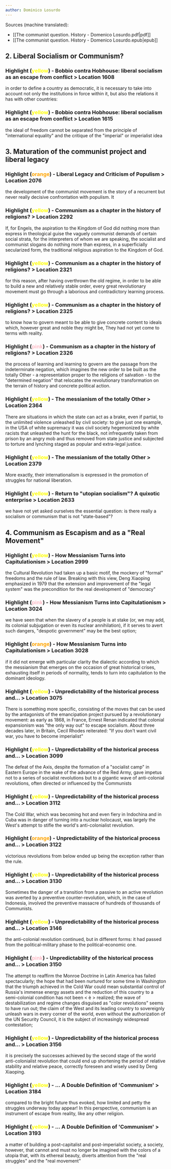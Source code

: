 ```yaml
---
author: Dominico Losurdo
---
```

Sources (machine translated):
- [[The communist question. History - Domenico Losurdo.pdf|pdf]]
- [[The communist question. History - Domenico Losurdo.epub|epub]]

## 2. Liberal Socialism or Communism?

### Highlight (<span style="color:yellow">yellow</span>) - Bobbio contra Hobhouse: liberal socialism as an escape from conflict > Location 1608

in order to define a country as democratic, it is necessary to take into account not only the institutions in force within it, but also the relations it has with other countries:

### Highlight (<span style="color:yellow">yellow</span>) - Bobbio contra Hobhouse: liberal socialism as an escape from conflict > Location 1615

the ideal of freedom cannot be separated from the principle of "international equality" and the critique of the "imperial" or imperialist idea

## 3. Maturation of the communist project and liberal legacy

### Highlight (<span style="color:orange">orange</span>) - Liberal Legacy and Criticism of Populism > Location 2076

the development of the communist movement is the story of a recurrent but never really decisive confrontation with populism. It

### Highlight (<span style="color:yellow">yellow</span>) - Communism as a chapter in the history of religions? > Location 2292

If, for Engels, the aspiration to the Kingdom of God did nothing more than express in theological guise the vaguely communist demands of certain social strata, for the interpreters of whom we are speaking, the socialist and communist slogans do nothing more than express, in a superficially secularized form, the traditional religious aspiration to the Kingdom of God.

### Highlight (<span style="color:yellow">yellow</span>) - Communism as a chapter in the history of religions? > Location 2321

for this reason, after having overthrown the old regime, in order to be able to build a new and relatively stable order, every great revolutionary movement must go through a laborious and contradictory learning process.

### Highlight (<span style="color:yellow">yellow</span>) - Communism as a chapter in the history of religions? > Location 2325

to know how to govern meant to be able to give concrete content to ideals which, however great and noble they might be, They had not yet come to terms with reality.

### Highlight (<span style="color:pink">pink</span>) - Communism as a chapter in the history of religions? > Location 2326

the process of learning and learning to govern are the passage from the indeterminate negation, which imagines the new order to be built as the totally Other - a representation proper to the religions of salvation - to the "determined negation" that relocates the revolutionary transformation on the terrain of history and concrete political action.

### Highlight (<span style="color:yellow">yellow</span>) - The messianism of the totally Other > Location 2364

There are situations in which the state can act as a brake, even if partial, to the unlimited violence unleashed by civil society: to give just one example, in the USA of white supremacy it was civil society hegemonized by white racists that unleashed the hunt for the black, not infrequently taken from prison by an angry mob and thus removed from state justice and subjected to torture and lynching staged as popular and extra-legal justice.

### Highlight (<span style="color:yellow">yellow</span>) - The messianism of the totally Other > Location 2379

More exactly, their internationalism is expressed in the promotion of struggles for national liberation.

### Highlight (<span style="color:yellow">yellow</span>) - Return to "utopian socialism"? A quixotic enterprise > Location 2633

we have not yet asked ourselves the essential question: is there really a socialism or communism that is not "state-based"?

## 4. Communism as Escapism and as a "Real Movement"

### Highlight (<span style="color:yellow">yellow</span>) - How Messianism Turns into Capitulationism > Location 2999

the Cultural Revolution had taken up a basic motif, the mockery of "formal" freedoms and the rule of law. Breaking with this view, Deng Xiaoping emphasized in 1979 that the extension and improvement of the "legal system" was the precondition for the real development of "democracy"

### Highlight (<span style="color:pink">pink</span>) - How Messianism Turns into Capitulationism > Location 3024

we have seen that when the slavery of a people is at stake (or, we may add, its colonial subjugation or even its nuclear annihilation), if it serves to avert such dangers, "despotic government" may be the best option;

### Highlight (<span style="color:orange">orange</span>) - How Messianism Turns into Capitulationism > Location 3028

if it did not emerge with particular clarity the dialectic according to which the messianism that emerges on the occasion of great historical crises, exhausting itself in periods of normality, tends to turn into capitulation to the dominant ideology.

### Highlight (<span style="color:yellow">yellow</span>) - Unpredictability of the historical process and... > Location 3075

There is something more specific, consisting of the moves that can be used by the antagonists of the emancipation project pursued by a revolutionary movement: as early as 1868, in France, Ernest Renan indicated that colonial expansionism was "the only way out" to escape socialism. About three decades later, in Britain, Cecil Rhodes reiterated: "If you don't want civil war, you have to become imperialist"

### Highlight (<span style="color:yellow">yellow</span>) - Unpredictability of the historical process and... > Location 3099

The defeat of the Axis, despite the formation of a "socialist camp" in Eastern Europe in the wake of the advance of the Red Army, gave impetus not to a series of socialist revolutions but to a gigantic wave of anti-colonial revolutions, often directed or influenced by the Communists

### Highlight (<span style="color:yellow">yellow</span>) - Unpredictability of the historical process and... > Location 3112

The Cold War, which was becoming hot and even fiery in Indochina and in Cuba was in danger of turning into a nuclear holocaust, was largely the West's attempt to stifle the world's anti-colonialist revolution.

### Highlight (<span style="color:orange">orange</span>) - Unpredictability of the historical process and... > Location 3122

victorious revolutions from below ended up being the exception rather than the rule.

### Highlight (<span style="color:yellow">yellow</span>) - Unpredictability of the historical process and... > Location 3130

Sometimes the danger of a transition from a passive to an active revolution was averted by a preventive counter-revolution, which, in the case of Indonesia, involved the preventive massacre of hundreds of thousands of Communists.

### Highlight (<span style="color:yellow">yellow</span>) - Unpredictability of the historical process and... > Location 3146

the anti-colonial revolution continued, but in different forms: it had passed from the political-military phase to the political-economic one.

### Highlight (<span style="color:pink">pink</span>) - Unpredictability of the historical process and... > Location 3150

The attempt to reaffirm the Monroe Doctrine in Latin America has failed spectacularly; the hope that had been nurtured for some time in Washington that the triumph achieved in the Cold War could mean substantial control of Russia's immense energy assets and the reduction of this country to a semi-colonial condition has not been < è > realized; the wave of destabilization and regime changes disguised as "color revolutions" seems to have run out; the claim of the West and its leading country to sovereignly unleash wars in every corner of the world, even without the authorization of the UN Security Council, it is the subject of increasingly widespread contestation;

### Highlight (<span style="color:yellow">yellow</span>) - Unpredictability of the historical process and... > Location 3156

it is precisely the successes achieved by the second stage of the world anti-colonialist revolution that could end up shortening the period of relative stability and relative peace, correctly foreseen and wisely used by Deng Xiaoping.

### Highlight (<span style="color:yellow">yellow</span>) - ... A Double Definition of 'Communism' > Location 3184

compared to the bright future thus evoked, how limited and petty the struggles underway today appear! In this perspective, communism is an instrument of escape from reality, like any other religion.

### Highlight (<span style="color:yellow">yellow</span>) - ... A Double Definition of 'Communism' > Location 3193

a matter of building a post-capitalist and post-imperialist society, a society, however, that cannot and must no longer be imagined with the colors of a utopia that, with its ethereal beauty, diverts attention from the "real struggles" and the "real movement"